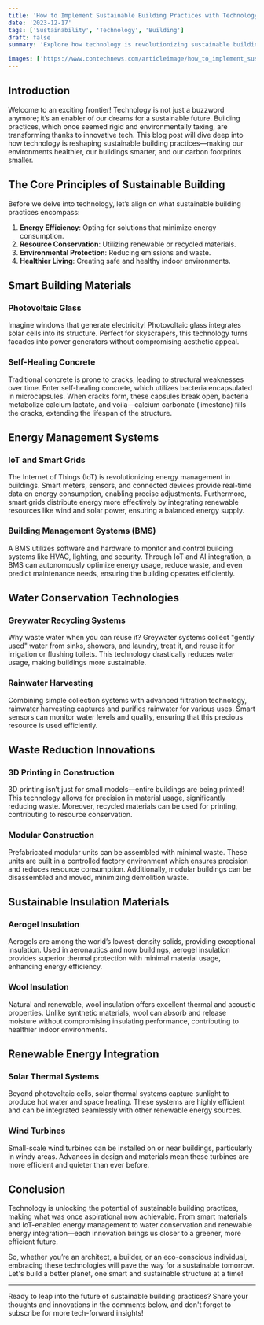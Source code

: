 ```yaml
---
title: 'How to Implement Sustainable Building Practices with Technology'
date: '2023-12-17'
tags: ['Sustainability', 'Technology', 'Building']
draft: false
summary: 'Explore how technology is revolutionizing sustainable building practices, making our world greener and smarter.'

images: ['https://www.contechnews.com/articleimage/how_to_implement_sustainable_building_practices_with_technology.webp']
---
```


## Introduction

Welcome to an exciting frontier! Technology is not just a buzzword anymore; it’s an enabler of our dreams for a sustainable future. Building practices, which once seemed rigid and environmentally taxing, are transforming thanks to innovative tech. This blog post will dive deep into how technology is reshaping sustainable building practices—making our environments healthier, our buildings smarter, and our carbon footprints smaller.

## The Core Principles of Sustainable Building

Before we delve into technology, let’s align on what sustainable building practices encompass:
1. **Energy Efficiency**: Opting for solutions that minimize energy consumption.
2. **Resource Conservation**: Utilizing renewable or recycled materials.
3. **Environmental Protection**: Reducing emissions and waste.
4. **Healthier Living**: Creating safe and healthy indoor environments.

## Smart Building Materials

### Photovoltaic Glass

Imagine windows that generate electricity! Photovoltaic glass integrates solar cells into its structure. Perfect for skyscrapers, this technology turns facades into power generators without compromising aesthetic appeal.

### Self-Healing Concrete

Traditional concrete is prone to cracks, leading to structural weaknesses over time. Enter self-healing concrete, which utilizes bacteria encapsulated in microcapsules. When cracks form, these capsules break open, bacteria metabolize calcium lactate, and voila—calcium carbonate (limestone) fills the cracks, extending the lifespan of the structure.

## Energy Management Systems

### IoT and Smart Grids

The Internet of Things (IoT) is revolutionizing energy management in buildings. Smart meters, sensors, and connected devices provide real-time data on energy consumption, enabling precise adjustments. Furthermore, smart grids distribute energy more effectively by integrating renewable resources like wind and solar power, ensuring a balanced energy supply.

### Building Management Systems (BMS)

A BMS utilizes software and hardware to monitor and control building systems like HVAC, lighting, and security. Through IoT and AI integration, a BMS can autonomously optimize energy usage, reduce waste, and even predict maintenance needs, ensuring the building operates efficiently.

## Water Conservation Technologies

### Greywater Recycling Systems

Why waste water when you can reuse it? Greywater systems collect "gently used" water from sinks, showers, and laundry, treat it, and reuse it for irrigation or flushing toilets. This technology drastically reduces water usage, making buildings more sustainable.

### Rainwater Harvesting

Combining simple collection systems with advanced filtration technology, rainwater harvesting captures and purifies rainwater for various uses. Smart sensors can monitor water levels and quality, ensuring that this precious resource is used efficiently.

## Waste Reduction Innovations

### 3D Printing in Construction

3D printing isn’t just for small models—entire buildings are being printed! This technology allows for precision in material usage, significantly reducing waste. Moreover, recycled materials can be used for printing, contributing to resource conservation.

### Modular Construction

Prefabricated modular units can be assembled with minimal waste. These units are built in a controlled factory environment which ensures precision and reduces resource consumption. Additionally, modular buildings can be disassembled and moved, minimizing demolition waste.

## Sustainable Insulation Materials

### Aerogel Insulation

Aerogels are among the world’s lowest-density solids, providing exceptional insulation. Used in aeronautics and now buildings, aerogel insulation provides superior thermal protection with minimal material usage, enhancing energy efficiency.

### Wool Insulation

Natural and renewable, wool insulation offers excellent thermal and acoustic properties. Unlike synthetic materials, wool can absorb and release moisture without compromising insulating performance, contributing to healthier indoor environments.

## Renewable Energy Integration

### Solar Thermal Systems

Beyond photovoltaic cells, solar thermal systems capture sunlight to produce hot water and space heating. These systems are highly efficient and can be integrated seamlessly with other renewable energy sources.

### Wind Turbines

Small-scale wind turbines can be installed on or near buildings, particularly in windy areas. Advances in design and materials mean these turbines are more efficient and quieter than ever before.

## Conclusion

Technology is unlocking the potential of sustainable building practices, making what was once aspirational now achievable. From smart materials and IoT-enabled energy management to water conservation and renewable energy integration—each innovation brings us closer to a greener, more efficient future.

So, whether you’re an architect, a builder, or an eco-conscious individual, embracing these technologies will pave the way for a sustainable tomorrow. Let's build a better planet, one smart and sustainable structure at a time!

---

Ready to leap into the future of sustainable building practices? Share your thoughts and innovations in the comments below, and don't forget to subscribe for more tech-forward insights!